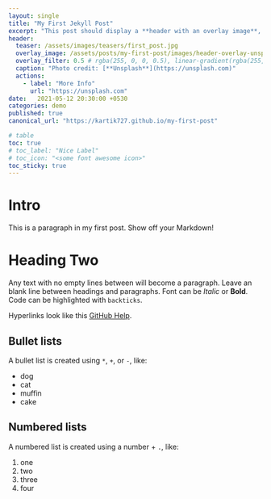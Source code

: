 ```yaml
---
layout: single
title: "My First Jekyll Post"
excerpt: "This post should display a **header with an overlay image**, if the theme supports it."
header:
  teaser: /assets/images/teasers/first_post.jpg
  overlay_image: /assets/posts/my-first-post/images/header-overlay-unsplash.jpg
  overlay_filter: 0.5 # rgba(255, 0, 0, 0.5), linear-gradient(rgba(255, 0, 0, 0.5), rgba(0, 255, 255, 0.5))
  caption: "Photo credit: [**Unsplash**](https://unsplash.com)"
  actions:
    - label: "More Info"
      url: "https://unsplash.com"
date:   2021-05-12 20:30:00 +0530
categories: demo
published: true
canonical_url: "https://kartik727.github.io/my-first-post"

# table
toc: true
# toc_label: "Nice Label"
# toc_icon: "<some font awesome icon>"
toc_sticky: true
---
```


# Intro

This is a paragraph in my first post.
Show off your Markdown!

# Heading Two 

Any text with no empty lines between will become a paragraph.
Leave an blank line between headings and paragraphs.
Font can be *Italic* or **Bold**.
Code can be highlighted with `backticks`.

Hyperlinks look like this [GitHub Help](https://help.github.com/).

## Bullet lists

A bullet list is created using `*`, `+`, or `-`, like:

- dog
- cat
- muffin
- cake

## Numbered lists

A numbered list is created using a number + `.`, like:

1. one
2. two
6. three
2. four


